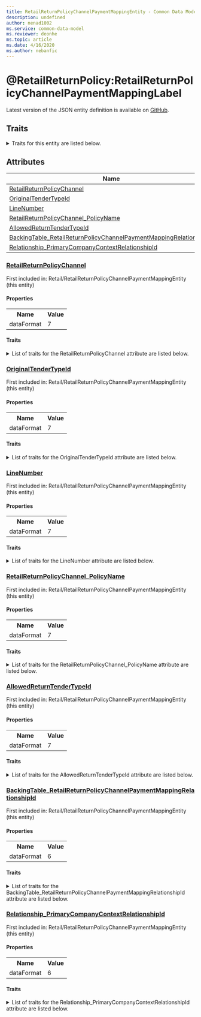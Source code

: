 ```yaml
---
title: RetailReturnPolicyChannelPaymentMappingEntity - Common Data Model | Microsoft Docs
description: undefined
author: nenad1002
ms.service: common-data-model
ms.reviewer: deonhe
ms.topic: article
ms.date: 4/16/2020
ms.author: nebanfic
---
```


# @RetailReturnPolicy:RetailReturnPolicyChannelPaymentMappingLabel

  
 Latest version of the JSON entity definition is available on <a href="https://github.com/Microsoft/CDM/tree/master/schemaDocuments/core/erp/Entities/Commerce/Retail/RetailReturnPolicyChannelPaymentMappingEntity.cdm.json" target="_blank">GitHub</a>.  

## Traits

<details>
<summary>Traits for this entity are listed below.  
</summary>

**is.CDM.entityVersion**  
  <table><tr><th>Parameter</th><th>Value</th><th>Data type</th><th>Explanation</th></tr><tr><td>versionNumber</td><td>"1.0.0"</td><td>string</td><td>semantic version number of the entity</td></tr></table>

**is.Application.releaseVersion**  
  <table><tr><th>Parameter</th><th>Value</th><th>Data type</th><th>Explanation</th></tr><tr><td>releaseVersion</td><td>"10.0.13.0"</td><td>string</td><td>semantic version number of the application introducing this entity</td></tr></table>

**is.localized.displayedAs**  
  Holds the list of language specific display text for an object.  <table><tr><th>Parameter</th><th>Value</th><th>Data type</th><th>Explanation</th></tr><tr><td>localizedDisplayText</td><td><table><tr><th>languageTag</th><th>displayText</th></tr><tr><td>en</td><td>@RetailReturnPolicy:RetailReturnPolicyChannelPaymentMappingLabel</td></tr></table></td><td>entity</td><td>a reference to the constant entity holding the list of localized text</td></tr></table>

</details>

## Attributes

|Name|Description|First Included in Entity|
|---|---|---|
|[RetailReturnPolicyChannel](#RetailReturnPolicyChannel)||<a href="RetailReturnPolicyChannelPaymentMappingEntity.md" target="_blank">Retail/RetailReturnPolicyChannelPaymentMappingEntity</a>|
|[OriginalTenderTypeId](#OriginalTenderTypeId)||<a href="RetailReturnPolicyChannelPaymentMappingEntity.md" target="_blank">Retail/RetailReturnPolicyChannelPaymentMappingEntity</a>|
|[LineNumber](#LineNumber)||<a href="RetailReturnPolicyChannelPaymentMappingEntity.md" target="_blank">Retail/RetailReturnPolicyChannelPaymentMappingEntity</a>|
|[RetailReturnPolicyChannel_PolicyName](#RetailReturnPolicyChannel_PolicyName)||<a href="RetailReturnPolicyChannelPaymentMappingEntity.md" target="_blank">Retail/RetailReturnPolicyChannelPaymentMappingEntity</a>|
|[AllowedReturnTenderTypeId](#AllowedReturnTenderTypeId)||<a href="RetailReturnPolicyChannelPaymentMappingEntity.md" target="_blank">Retail/RetailReturnPolicyChannelPaymentMappingEntity</a>|
|[BackingTable_RetailReturnPolicyChannelPaymentMappingRelationshipId](#BackingTable_RetailReturnPolicyChannelPaymentMappingRelationshipId)||<a href="RetailReturnPolicyChannelPaymentMappingEntity.md" target="_blank">Retail/RetailReturnPolicyChannelPaymentMappingEntity</a>|
|[Relationship_PrimaryCompanyContextRelationshipId](#Relationship_PrimaryCompanyContextRelationshipId)||<a href="RetailReturnPolicyChannelPaymentMappingEntity.md" target="_blank">Retail/RetailReturnPolicyChannelPaymentMappingEntity</a>|

### <a href=#RetailReturnPolicyChannel name="RetailReturnPolicyChannel">RetailReturnPolicyChannel</a>

First included in: Retail/RetailReturnPolicyChannelPaymentMappingEntity (this entity)  

#### Properties

<table><tr><th>Name</th><th>Value</th></tr><tr><td>dataFormat</td><td>7</td></tr></table>

#### Traits

<details>
<summary>List of traits for the RetailReturnPolicyChannel attribute are listed below.</summary>

**is.dataFormat.character**  
**is.dataFormat.big**  
**is.dataFormat.array**  
**is.dataFormat.character**  
**is.dataFormat.array**  
</details>

### <a href=#OriginalTenderTypeId name="OriginalTenderTypeId">OriginalTenderTypeId</a>

First included in: Retail/RetailReturnPolicyChannelPaymentMappingEntity (this entity)  

#### Properties

<table><tr><th>Name</th><th>Value</th></tr><tr><td>dataFormat</td><td>7</td></tr></table>

#### Traits

<details>
<summary>List of traits for the OriginalTenderTypeId attribute are listed below.</summary>

**is.dataFormat.character**  
**is.dataFormat.big**  
**is.dataFormat.array**  
**is.dataFormat.character**  
**is.dataFormat.array**  
</details>

### <a href=#LineNumber name="LineNumber">LineNumber</a>

First included in: Retail/RetailReturnPolicyChannelPaymentMappingEntity (this entity)  

#### Properties

<table><tr><th>Name</th><th>Value</th></tr><tr><td>dataFormat</td><td>7</td></tr></table>

#### Traits

<details>
<summary>List of traits for the LineNumber attribute are listed below.</summary>

**is.dataFormat.character**  
**is.dataFormat.big**  
**is.dataFormat.array**  
**is.dataFormat.character**  
**is.dataFormat.array**  
</details>

### <a href=#RetailReturnPolicyChannel_PolicyName name="RetailReturnPolicyChannel_PolicyName">RetailReturnPolicyChannel_PolicyName</a>

First included in: Retail/RetailReturnPolicyChannelPaymentMappingEntity (this entity)  

#### Properties

<table><tr><th>Name</th><th>Value</th></tr><tr><td>dataFormat</td><td>7</td></tr></table>

#### Traits

<details>
<summary>List of traits for the RetailReturnPolicyChannel_PolicyName attribute are listed below.</summary>

**is.dataFormat.character**  
**is.dataFormat.big**  
**is.dataFormat.array**  
**is.dataFormat.character**  
**is.dataFormat.array**  
</details>

### <a href=#AllowedReturnTenderTypeId name="AllowedReturnTenderTypeId">AllowedReturnTenderTypeId</a>

First included in: Retail/RetailReturnPolicyChannelPaymentMappingEntity (this entity)  

#### Properties

<table><tr><th>Name</th><th>Value</th></tr><tr><td>dataFormat</td><td>7</td></tr></table>

#### Traits

<details>
<summary>List of traits for the AllowedReturnTenderTypeId attribute are listed below.</summary>

**is.dataFormat.character**  
**is.dataFormat.big**  
**is.dataFormat.array**  
**is.dataFormat.character**  
**is.dataFormat.array**  
</details>

### <a href=#BackingTable_RetailReturnPolicyChannelPaymentMappingRelationshipId name="BackingTable_RetailReturnPolicyChannelPaymentMappingRelationshipId">BackingTable_RetailReturnPolicyChannelPaymentMappingRelationshipId</a>

First included in: Retail/RetailReturnPolicyChannelPaymentMappingEntity (this entity)  

#### Properties

<table><tr><th>Name</th><th>Value</th></tr><tr><td>dataFormat</td><td>6</td></tr></table>

#### Traits

<details>
<summary>List of traits for the BackingTable_RetailReturnPolicyChannelPaymentMappingRelationshipId attribute are listed below.</summary>

**is.dataFormat.character**  
**is.dataFormat.big**  
**is.dataFormat.array**  
**is.dataFormat.guid**  
**means.identity.entityId**  
**is.linkedEntity.identifier**  
Marks the attribute(s) that hold foreign key references to a linked (used as an attribute) entity. This attribute is added to the resolved entity to enumerate the referenced entities.  <table><tr><th>Parameter</th><th>Value</th><th>Data type</th><th>Explanation</th></tr><tr><td>entityReferences</td><td>empty table</td><td>entity</td><td>a reference to the constant entity holding the list of entity references</td></tr></table>

**is.dataFormat.guid**  
**is.dataFormat.character**  
**is.dataFormat.array**  
</details>

### <a href=#Relationship_PrimaryCompanyContextRelationshipId name="Relationship_PrimaryCompanyContextRelationshipId">Relationship_PrimaryCompanyContextRelationshipId</a>

First included in: Retail/RetailReturnPolicyChannelPaymentMappingEntity (this entity)  

#### Properties

<table><tr><th>Name</th><th>Value</th></tr><tr><td>dataFormat</td><td>6</td></tr></table>

#### Traits

<details>
<summary>List of traits for the Relationship_PrimaryCompanyContextRelationshipId attribute are listed below.</summary>

**is.dataFormat.character**  
**is.dataFormat.big**  
**is.dataFormat.array**  
**is.dataFormat.guid**  
**means.identity.entityId**  
**is.linkedEntity.identifier**  
Marks the attribute(s) that hold foreign key references to a linked (used as an attribute) entity. This attribute is added to the resolved entity to enumerate the referenced entities.  <table><tr><th>Parameter</th><th>Value</th><th>Data type</th><th>Explanation</th></tr><tr><td>entityReferences</td><td>empty table</td><td>entity</td><td>a reference to the constant entity holding the list of entity references</td></tr></table>

**is.dataFormat.guid**  
**is.dataFormat.character**  
**is.dataFormat.array**  
</details>
